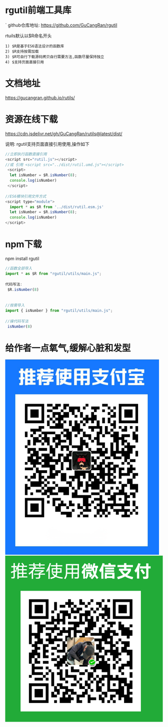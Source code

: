 # rgutil前端工具库
`
github仓库地址: https://github.com/GuCangRan/rgutil

rtuils默认以$R命名开头
```
1) $R是基于ES6语法设计的函数库
2) $R支持按需加载
3) $R可自行下载源码拷贝自行需要方法,函数尽量保持独立
4) $支持页面直接引用
```

# 文档地址
https://gucangran.github.io/rutils/

# 资源在线下载
https://cdn.jsdelivr.net/gh/GuCangRan/rutils@latest/dist/

说明: rgutil支持页面直接引用使用,操作如下

```javascript
//立即执行函数直接引用
<script src="rutil.js"></script>
//或 引用 <script src="../dist/rutil.umd.js"></script>
 <script>
  let isNumber = $R.isNumber(8);
  console.log(isNumber)
 </script>

//ES6模块引用文件方式
<script type="module">
  import * as $R from '../dist/rutil.esm.js'
  let isNumber = $R.isNumber(8);
  console.log(isNumber)
</script>

```




# npm下载

npm install rgutil

```javascript
//函数全部导入
import * as $R from "rgutil/utils/main.js";

代码写法:
 $R.isNumber(8)


//按需导入
import { isNumber } from "rgutil/utils/main.js";

//操代码写法
 isNumber(8)

```







# 给作者一点氧气,缓解心脏和发型


![zhifubao](src/assets/zhifubao.png)![weixin](src/assets/weixin.png)

